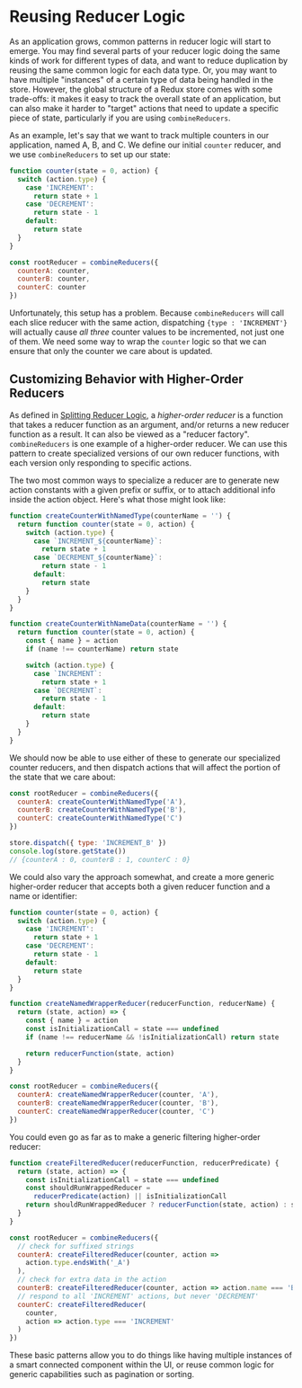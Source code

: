 # Reusing Reducer Logic

As an application grows, common patterns in reducer logic will start to emerge.  You may find several parts of your reducer logic doing the same kinds of work for different types of data, and want to reduce duplication by reusing the same common logic for each data type.  Or, you may want to have multiple "instances" of a certain type of data being handled in the store.  However, the global structure of a Redux store comes with some trade-offs: it makes it easy to track the overall state of an application, but can also make it harder to "target" actions that need to update a specific piece of state, particularly if you are using `combineReducers`.

As an example, let's say that we want to track multiple counters in our application, named A, B, and C.  We define our initial `counter` reducer, and we use `combineReducers` to set up our state:

```js
function counter(state = 0, action) {
  switch (action.type) {
    case 'INCREMENT':
      return state + 1
    case 'DECREMENT':
      return state - 1
    default:
      return state
  }
}

const rootReducer = combineReducers({
  counterA: counter,
  counterB: counter,
  counterC: counter
})
```

Unfortunately, this setup has a problem.  Because `combineReducers` will call each slice reducer with the same action, dispatching `{type : 'INCREMENT'}` will actually cause _all three_ counter values to be incremented, not just one of them.  We need some way to wrap the `counter` logic so that we can ensure that only the counter we care about is updated.


## Customizing Behavior with Higher-Order Reducers

As defined in [Splitting Reducer Logic](SplittingReducerLogic.md), a _higher-order reducer_ is a function that takes a reducer function as an argument, and/or returns a new reducer function as a result.  It can also be viewed as a "reducer factory".  `combineReducers` is one example of a higher-order reducer.  We can use this pattern to create specialized versions of our own reducer functions, with each version only responding to specific actions.

The two most common ways to specialize a reducer are to generate new action constants with a given prefix or suffix, or to attach additional info inside the action object.  Here's what those might look like:

```js
function createCounterWithNamedType(counterName = '') {
  return function counter(state = 0, action) {
    switch (action.type) {
      case `INCREMENT_${counterName}`:
        return state + 1
      case `DECREMENT_${counterName}`:
        return state - 1
      default:
        return state
    }
  }
}

function createCounterWithNameData(counterName = '') {
  return function counter(state = 0, action) {
    const { name } = action
    if (name !== counterName) return state

    switch (action.type) {
      case `INCREMENT`:
        return state + 1
      case `DECREMENT`:
        return state - 1
      default:
        return state
    }
  }
}
```

We should now be able to use either of these to generate our specialized counter reducers, and then dispatch actions that will affect the portion of the state that we care about:

```js
const rootReducer = combineReducers({
  counterA: createCounterWithNamedType('A'),
  counterB: createCounterWithNamedType('B'),
  counterC: createCounterWithNamedType('C')
})

store.dispatch({ type: 'INCREMENT_B' })
console.log(store.getState())
// {counterA : 0, counterB : 1, counterC : 0}
```


We could also vary the approach somewhat, and create a more generic higher-order reducer that accepts both a given reducer function and a name or identifier:

```js
function counter(state = 0, action) {
  switch (action.type) {
    case 'INCREMENT':
      return state + 1
    case 'DECREMENT':
      return state - 1
    default:
      return state
  }
}

function createNamedWrapperReducer(reducerFunction, reducerName) {
  return (state, action) => {
    const { name } = action
    const isInitializationCall = state === undefined
    if (name !== reducerName && !isInitializationCall) return state

    return reducerFunction(state, action)
  }
}

const rootReducer = combineReducers({
  counterA: createNamedWrapperReducer(counter, 'A'),
  counterB: createNamedWrapperReducer(counter, 'B'),
  counterC: createNamedWrapperReducer(counter, 'C')
})
```

You could even go as far as to make a generic filtering higher-order reducer:

```js
function createFilteredReducer(reducerFunction, reducerPredicate) {
  return (state, action) => {
    const isInitializationCall = state === undefined
    const shouldRunWrappedReducer =
      reducerPredicate(action) || isInitializationCall
    return shouldRunWrappedReducer ? reducerFunction(state, action) : state
  }
}

const rootReducer = combineReducers({
  // check for suffixed strings
  counterA: createFilteredReducer(counter, action =>
    action.type.endsWith('_A')
  ),
  // check for extra data in the action
  counterB: createFilteredReducer(counter, action => action.name === 'B'),
  // respond to all 'INCREMENT' actions, but never 'DECREMENT'
  counterC: createFilteredReducer(
    counter,
    action => action.type === 'INCREMENT'
  )
})
```


These basic patterns allow you to do things like having multiple instances of a smart connected component within the UI, or reuse common logic for generic capabilities such as pagination or sorting.

